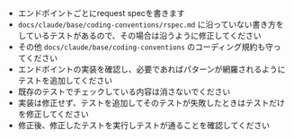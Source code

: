 - エンドポイントごとにrequest specを書きます
- `docs/claude/base/coding-conventions/rspec.md` に沿っていない書き方をしているテストがあるので、その場合は沿うように修正してください
- その他 `docs/claude/base/coding-conventions` のコーディング規約も守ってください
- エンドポイントの実装を確認し、必要であればパターンが網羅されるようにテストを追加してください
- 既存のテストでチェックしている内容は消さないでください
- 実装は修正せず、テストを追加してそのテストが失敗したときはテストだけを修正してください
- 修正後、修正したテストを実行しテストが通ることを確認してください

